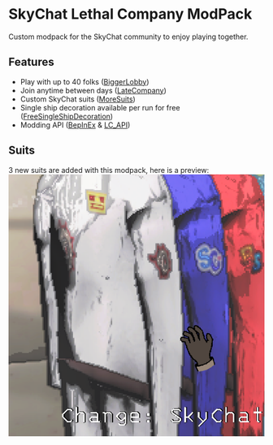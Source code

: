 # SkyChat Lethal Company ModPack

Custom modpack for the SkyChat community to enjoy playing together.

## Features

- Play with up to 40 folks ([BiggerLobby](https://thunderstore.io/c/lethal-company/p/bizzlemip/BiggerLobby/))
- Join anytime between days ([LateCompany](https://thunderstore.io/c/lethal-company/p/anormaltwig/LateCompany/))
- Custom SkyChat suits ([MoreSuits](https://github.com/x753/Lethal-Company-More-Suits))
- Single ship decoration available per run for free ([FreeSingleShipDecoration](https://thunderstore.io/c/lethal-company/p/7PH/Free_Single_Ship_Decorations/))
- Modding API ([BepInEx](https://thunderstore.io/c/lethal-company/p/BepInEx/BepInExPack/) & [LC_API](https://thunderstore.io/c/lethal-company/p/2018/LC_API/))

## Suits

3 new suits are added with this modpack, here is a preview:
<img src="icon.png" />
